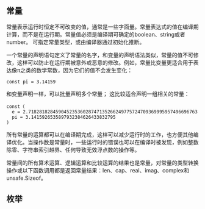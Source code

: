 ## 常量
常量表示运行时恒定不可改变的值，通常是一些字面量。常量表达式的值在编译期计算，而不是在运行期。常量值必须是编译期可确定的boolean、string或者number。
可指定常量类型，或由编译器通过初始化推断。

一个常量的声明语句定义了常量的名字，和变量的声明语法类似，常量的值不可修改，这样可以防止在运行期被意外或恶意的修改。例如，常量比变量更适合用于表达像π之类的数学常数，因为它们的值不会发生变化：

```
const pi = 3.14159 
```
和变量声明一样，可以批量声明多个常量；
这比较适合声明一组相关的常量：

```
const（
  e = 2.71828182845904523536028747135266249775724709369995957496696763
  pi = 3.1415926535897932384626433832795
)
```

所有常量的运算都可以在编译期完成，这样可以减少运行时的工作，也方便其他编译优化。当操作数是常量时，一些运行时的错误也可以在编译时被发现，例如整数除零、字符串索引越界、任何导致无效浮点数的操作等。

常量间的所有算术运算、逻辑运算和比较运算的结果也是常量，对常量的类型转换操作或以下函数调用都是返回常量结果：len、cap、real、imag、complex和unsafe.Sizeof。

## 枚举
